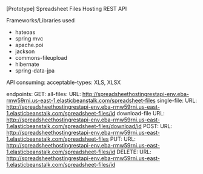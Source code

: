 [Prototype] Spreadsheet Files Hosting REST API 

Frameworks/Libraries used
- hateoas
- spring mvc
- apache.poi
- jackson
- commons-fileupload
- hibernate
- spring-data-jpa

API consuming: 
  acceptable-types:
    XLS,
    XLSX

  endpoints:
    GET: 
      all-files: 
        URL: http://spreadsheethostingrestapi-env.eba-rmw59rni.us-east-1.elasticbeanstalk.com/spreadsheet-files
      single-file:
        URL: http://spreadsheethostingrestapi-env.eba-rmw59rni.us-east-1.elasticbeanstalk.com/spreadsheet-files/id
      download-file
        URL: http://spreadsheethostingrestapi-env.eba-rmw59rni.us-east-1.elasticbeanstalk.com/spreadsheet-files/download/id
    POST: 
        URL: http://spreadsheethostingrestapi-env.eba-rmw59rni.us-east-1.elasticbeanstalk.com/spreadsheet-files
    PUT: 
        URL: http://spreadsheethostingrestapi-env.eba-rmw59rni.us-east-1.elasticbeanstalk.com/spreadsheet-files/id
    DELETE: 
        URL: http://spreadsheethostingrestapi-env.eba-rmw59rni.us-east-1.elasticbeanstalk.com/spreadsheet-files/id
